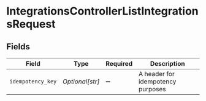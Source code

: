 # IntegrationsControllerListIntegrationsRequest


## Fields

| Field                             | Type                              | Required                          | Description                       |
| --------------------------------- | --------------------------------- | --------------------------------- | --------------------------------- |
| `idempotency_key`                 | *Optional[str]*                   | :heavy_minus_sign:                | A header for idempotency purposes |